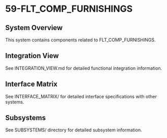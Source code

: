 # 59-FLT_COMP_FURNISHINGS

## System Overview
This system contains components related to FLT_COMP_FURNISHINGS.

## Integration View
See INTEGRATION_VIEW.md for detailed functional integration information.

## Interface Matrix
See INTERFACE_MATRIX/ for detailed interface specifications with other systems.

## Subsystems
See SUBSYSTEMS/ directory for detailed subsystem information.
